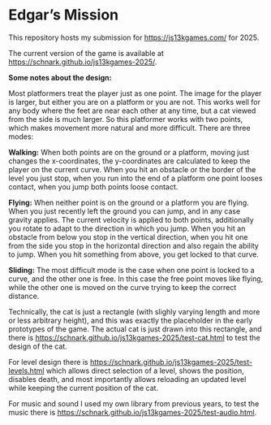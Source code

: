 # Edgar’s Mission

This repository hosts my submission for https://js13kgames.com/ for 2025.

The current version of the game is available at https://schnark.github.io/js13kgames-2025/.

**Some notes about the design:**

Most platformers treat the player just as one point. The image for the player is larger, but either you are on a platform or you are not. This works well for any body where the feet are near each other at any time, but a cat viewed from the side is much larger. So this platformer works with two points, which makes movement more natural and more difficult. There are three modes:

**Walking:** When both points are on the ground or a platform, moving just changes the x-coordinates, the y-coordinates are calculated to keep the player on the current curve. When you hit an obstacle or the border of the level you just stop, when you run into the end of a platform one point looses contact, when you jump both points loose contact.

**Flying:** When neither point is on the ground or a platform you are flying. When you just recently left the ground you can jump, and in any case gravity applies. The current velocity is applied to both points, additionally you rotate to adapt to the direction in which you jump. When you hit an obstacle from below you stop in the vertical direction, when you hit one from the side you stop in the horizontal direction and also regain the ability to jump. When you hit something from above, you get locked to that curve.

**Sliding:** The most difficult mode is the case when one point is locked to a curve, and the other one is free. In this case the free point moves like flying, while the other one is moved on the curve trying to keep the correct distance.

Technically, the cat is just a rectangle (with slighly varying length and more or less arbitrary height), and this was exactly the placeholder in the early prototypes of the game. The actual cat is just drawn into this rectangle, and there is https://schnark.github.io/js13kgames-2025/test-cat.html to test the design of the cat.

For level design there is https://schnark.github.io/js13kgames-2025/test-levels.html which allows direct selection of a level, shows the position, disables death, and most importantly allows reloading an updated level while keeping the current position of the cat.

For music and sound I used my own library from previous years, to test the music there is https://schnark.github.io/js13kgames-2025/test-audio.html.